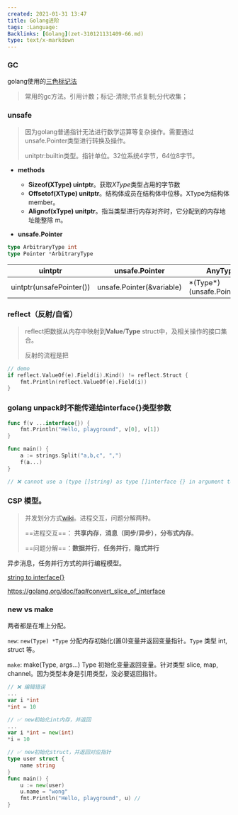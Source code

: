 ```yaml
---
created: 2021-01-31 13:47
title: Golang进阶
tags: :Language:
Backlinks: [Golang](zet-310121131409-66.md)
type: text/x-markdown
---
```


### GC

golang使用的[三色标记法](http://legendtkl.com/2017/04/28/golang-gc/)


> 常用的gc方法。引用计数；标记-清除;节点复制;分代收集；

### unsafe

> 因为golang普通指针无法进行数学运算等复杂操作。需要通过unsafe.Pointer类型进行转换及操作。
> 
> unitptr:builtin类型。指针单位。32位系统4字节，64位8字节。

* **methods**  
  - **Sizeof(XType) uintptr**。获取*XType*类型占用的字节数
  - **Offsetof(XType) unitptr**。结构体成员在结构体中位移。XType为结构体member。
  - **Alignof(xType) unitptr**。指当类型进行内存对齐时，它分配到的内存地址能整除 m。

* **unsafe.Pointer**  
```go
type ArbitraryType int
type Pointer *ArbitraryType 
```

| uintptr                  | unsafe.Pointer            | AnyType                        |
| ------------------------ | ------------------------- | ------------------------------ |
| uintptr(unsafePointer()) | unsafe.Pointer(&variable) | \*(Type\*)(unsafe.Pointer(&i)) |

### reflect（反射/自省）

> reflect把数据从内存中映射到**Value**/**Type** struct中，及相关操作的接口集合。
> 
> 反射的流程是把

```go
// demo
if reflect.ValueOf(e).Field(i).Kind() != reflect.Struct {
    fmt.Println(reflect.ValueOf(e).Field(i))
}
```

### golang unpack时不能传递给interface{}类型参数

```go
func f(v ...interface{}) {
    fmt.Println("Hello, playground", v[0], v[1])
}

func main() {
    a := strings.Split("a,b,c", ",")
    f(a...)
}

// ❌ cannot use a (type []string) as type []interface {} in argument to f
```

### CSP 模型。

> 并发划分方式[wiki](https://zh.wikipedia.org/wiki/%E5%B9%B6%E8%A1%8C%E7%BC%96%E7%A8%8B%E6%A8%A1%E5%9E%8B)。进程交互，问题分解两种。
> 
> ==进程交互==： **共享内存**，**消息（同步/异步）**，**分布式内存**。
> 
> ==问题分解==：**数据并行**，**任务并行**，**隐式并行**

异步消息，任务并行方式的并行编程模型。

[string to interface{}](https://stackoverflow.com/questions/27689058/convert-string-to-interface)

https://golang.org/doc/faq#convert_slice_of_interface

### new vs make

两者都是在堆上分配。

`new`: `new(Type) *Type` 分配内存初始化(置0)变量并返回变量指针。`Type` 类型 int, struct 等。

`make`: make(Type, args...) Type  初始化变量返回变量。针对类型 slice, map, channel。因为类型本身是引用类型，没必要返回指针。

```go
// ❌ 编辑错误
...
var i *int
*int = 10 

// ✅ new初始化int内存，并返回
...
var i *int = new(int)
*i = 10 

// ✅ new初始化struct，并返回对应指针
type user struct {
    name string
}
func main() {
    u := new(user)
    u.name = "wong"
    fmt.Println("Hello, playground", u) // 
}
```
